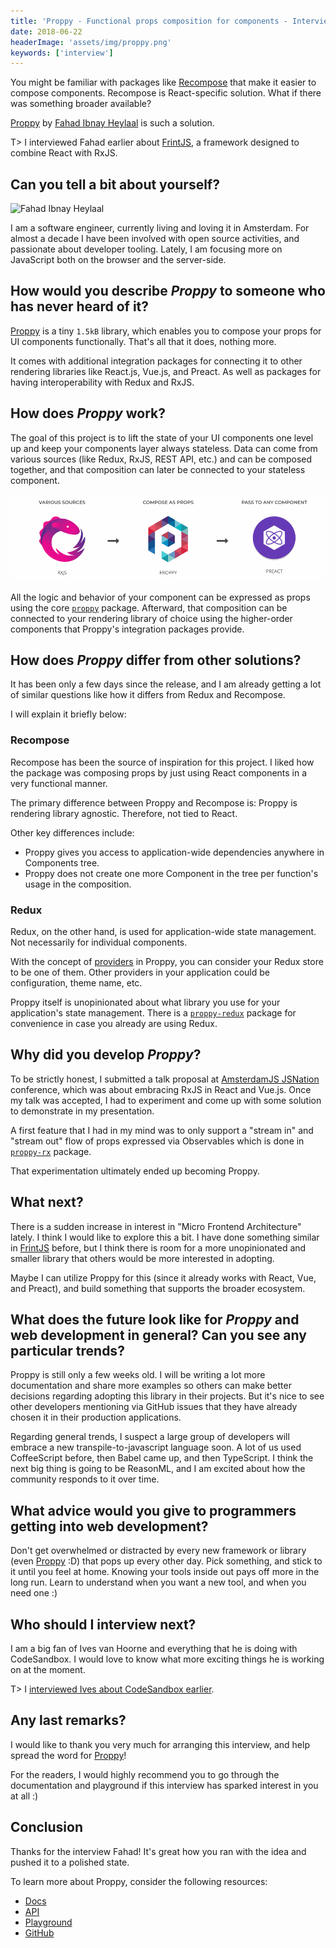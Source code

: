 ```yaml
---
title: 'Proppy - Functional props composition for components - Interview with Fahad Ibnay Heylaal'
date: 2018-06-22
headerImage: 'assets/img/proppy.png'
keywords: ['interview']
---
```


You might be familiar with packages like [Recompose](https://www.npmjs.com/package/recompose) that make it easier to compose components. Recompose is React-specific solution. What if there was something broader available?

[Proppy](https://proppyjs.com/) by [Fahad Ibnay Heylaal](https://twitter.com/fahad19) is such a solution.

T> I interviewed Fahad earlier about [FrintJS](/blog/frint-interview), a framework designed to combine React with RxJS.

## Can you tell a bit about yourself?

<p>
<span class="author">
  <img src="https://www.gravatar.com/avatar/19a3655e6ba9e5a496ee690ba03f2180?s=200" alt="Fahad Ibnay Heylaal" class="author" width="100" height="100" />
</span>

I am a software engineer, currently living and loving it in Amsterdam. For almost a decade I have been involved with open source activities, and passionate about developer tooling. Lately, I am focusing more on JavaScript both on the browser and the server-side.

</p>

## How would you describe _Proppy_ to someone who has never heard of it?

[Proppy](https://proppyjs.com) is a tiny `1.5kB` library, which enables you to compose your props for UI components functionally. That's all that it does, nothing more.

It comes with additional integration packages for connecting it to other rendering libraries like React.js, Vue.js, and Preact. As well as packages for having interoperability with Redux and RxJS.

## How does _Proppy_ work?

The goal of this project is to lift the state of your UI components one level up and keep your components layer always stateless. Data can come from various sources (like Redux, RxJS, REST API, etc.) and can be composed together, and that composition can later be connected to your stateless component.

![Proppy flow|951](assets/img/proppy-flow.gif)

All the logic and behavior of your component can be expressed as props using the core [`proppy`](https://proppyjs.com/docs/packages/proppy/) package. Afterward, that composition can be connected to your rendering library of choice using the higher-order components that Proppy's integration packages provide.

## How does _Proppy_ differ from other solutions?

It has been only a few days since the release, and I am already getting a lot of similar questions like how it differs from Redux and Recompose.

I will explain it briefly below:

### Recompose

Recompose has been the source of inspiration for this project. I liked how the package was composing props by just using React components in a very functional manner.

The primary difference between Proppy and Recompose is: Proppy is rendering library agnostic. Therefore, not tied to React.

Other key differences include:

* Proppy gives you access to application-wide dependencies anywhere in Components tree.
* Proppy does not create one more Component in the tree per function's usage in the composition.

### Redux

Redux, on the other hand, is used for application-wide state management. Not necessarily for individual components.

With the concept of [providers](https://proppyjs.com/docs/providers/) in Proppy, you can consider your Redux store to be one of them. Other providers in your application could be configuration, theme name, etc.

Proppy itself is unopinionated about what library you use for your application's state management. There is a [`proppy-redux`](https://proppyjs.com/docs/packages/proppy-redux/) package for convenience in case you already are using Redux.

## Why did you develop _Proppy_?

To be strictly honest, I submitted a talk proposal at [AmsterdamJS JSNation](https://amsterdamjs.com/) conference, which was about embracing RxJS in React and Vue.js. Once my talk was accepted, I had to experiment and come up with some solution to demonstrate in my presentation.

A first feature that I had in my mind was to only support a "stream in" and "stream out" flow of props expressed via Observables which is done in [`proppy-rx`](https://proppyjs.com/docs/packages/proppy-rx/) package.

That experimentation ultimately ended up becoming Proppy.

## What next?

There is a sudden increase in interest in "Micro Frontend Architecture" lately. I think I would like to explore this a bit. I have done something similar in [FrintJS](https://frint.js.org) before, but I think there is room for a more unopinionated and smaller library that others would be more interested in adopting.

Maybe I can utilize Proppy for this (since it already works with React, Vue, and Preact), and build something that supports the broader ecosystem.

## What does the future look like for _Proppy_ and web development in general? Can you see any particular trends?

Proppy is still only a few weeks old. I will be writing a lot more documentation and share more examples so others can make better decisions regarding adopting this library in their projects. But it's nice to see other developers mentioning via GitHub issues that they have already chosen it in their production applications.

Regarding general trends, I suspect a large group of developers will embrace a new transpile-to-javascript language soon. A lot of us used CoffeeScript before, then Babel came up, and then TypeScript. I think the next big thing is going to be ReasonML, and I am excited about how the community responds to it over time.

## What advice would you give to programmers getting into web development?

Don't get overwhelmed or distracted by every new framework or library (even [Proppy](https://proppyjs.com) :D) that pops up every other day. Pick something, and stick to it until you feel at home. Knowing your tools inside out pays off more in the long run. Learn to understand when you want a new tool, and when you need one :)

## Who should I interview next?

I am a big fan of Ives van Hoorne and everything that he is doing with CodeSandbox. I would love to know what more exciting things he is working on at the moment.

T> I [interviewed Ives about CodeSandbox earlier](/blog/codesandbox-interview).

## Any last remarks?

I would like to thank you very much for arranging this interview, and help spread the word for [Proppy](https://proppyjs.com)!

For the readers, I would highly recommend you to go through the documentation and playground if this interview has sparked interest in you at all :)

## Conclusion

Thanks for the interview Fahad! It's great how you ran with the idea and pushed it to a polished state.

To learn more about Proppy, consider the following resources:

* [Docs](https://proppyjs.com/docs/introduction/)
* [API](https://proppyjs.com/docs/api/)
* [Playground](https://proppyjs.com/docs/playground/)
* [GitHub](https://github.com/fahad19/proppy)

